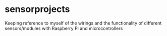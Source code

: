 # sensorprojects
Keeping reference to myself of the wirings and the functionality of different sensors/modules with Raspberry Pi and microcontrollers
